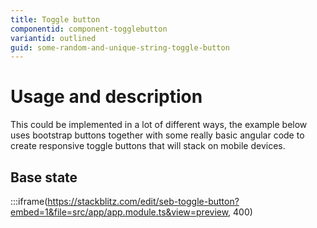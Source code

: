 ```yaml
---
title: Toggle button
componentid: component-togglebutton
variantid: outlined
guid: some-random-and-unique-string-toggle-button
---
```

# Usage and description
This could be implemented in a lot of different ways, the example below uses bootstrap buttons together with some really basic angular code to create responsive toggle buttons that will stack on mobile devices. 

## Base state
:::iframe(https://stackblitz.com/edit/seb-toggle-button?embed=1&file=src/app/app.module.ts&view=preview, 400)

